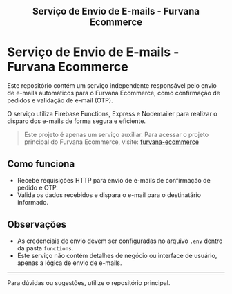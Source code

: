 <h2 align="center">Serviço de Envio de E-mails - Furvana Ecommerce</h2>

# Serviço de Envio de E-mails - Furvana Ecommerce

Este repositório contém um serviço independente responsável pelo envio de e-mails automáticos para o Furvana Ecommerce, como confirmação de pedidos e validação de e-mail (OTP).

O serviço utiliza Firebase Functions, Express e Nodemailer para realizar o disparo dos e-mails de forma segura e eficiente.

> Este projeto é apenas um serviço auxiliar. Para acessar o projeto principal do Furvana Ecommerce, visite: [furvana-ecommerce](https://github.com/joaopedrolt/furvana-ecommerce)

## Como funciona

- Recebe requisições HTTP para envio de e-mails de confirmação de pedido e OTP.
- Valida os dados recebidos e dispara o e-mail para o destinatário informado.

## Observações

- As credenciais de envio devem ser configuradas no arquivo `.env` dentro da pasta `functions`.
- Este serviço não contém detalhes de negócio ou interface de usuário, apenas a lógica de envio de e-mails.

---
Para dúvidas ou sugestões, utilize o repositório principal.